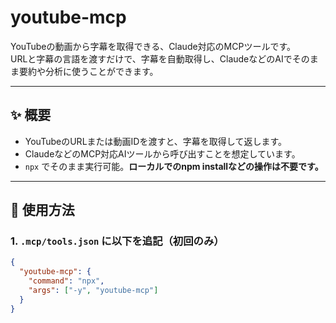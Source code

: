 # youtube-mcp

YouTubeの動画から字幕を取得できる、Claude対応のMCPツールです。  
URLと字幕の言語を渡すだけで、字幕を自動取得し、ClaudeなどのAIでそのまま要約や分析に使うことができます。

---

## ✨ 概要

- YouTubeのURLまたは動画IDを渡すと、字幕を取得して返します。
- ClaudeなどのMCP対応AIツールから呼び出すことを想定しています。
- `npx` でそのまま実行可能。**ローカルでのnpm installなどの操作は不要です。**

---

## 🚀 使用方法

### 1. `.mcp/tools.json` に以下を追記（初回のみ）

```json
{
  "youtube-mcp": {
    "command": "npx",
    "args": ["-y", "youtube-mcp"]
  }
}
